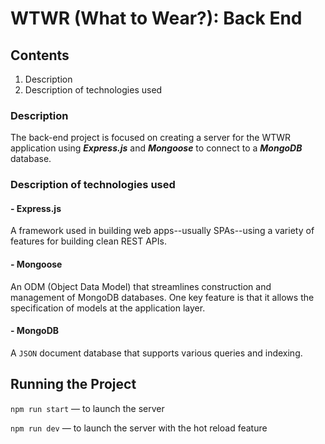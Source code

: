 # WTWR (What to Wear?): Back End

## Contents

1. Description
2. Description of technologies used

### Description

The back-end project is focused on creating a server for the WTWR application using **_Express.js_** and **_Mongoose_** to connect to a **_MongoDB_** database.

### Description of technologies used

#### - Express.js

A framework used in building web apps--usually SPAs--using a variety of features for building clean REST APIs.

#### - Mongoose

An ODM (Object Data Model) that streamlines construction and management of MongoDB databases. One key feature is that it allows the specification of models at the application layer.

#### - MongoDB

A `JSON` document database that supports various queries and indexing.

## Running the Project

`npm run start` — to launch the server

`npm run dev` — to launch the server with the hot reload feature
